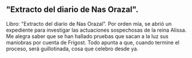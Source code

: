 ## "Extracto del diario de Nas Orazal".
Libro: "Extracto del diario de Nas Orazal".
Por orden mía, se abrió un expediente para investigar las actuaciones sospechosas de la reina Alissa. Me alegra saber que se han hallado pruebas que sacan a la luz sus maniobras por cuenta de Frigost. Todo apunta a que, cuando termine el proceso, será guillotinada, cosa que celebro desde ya.